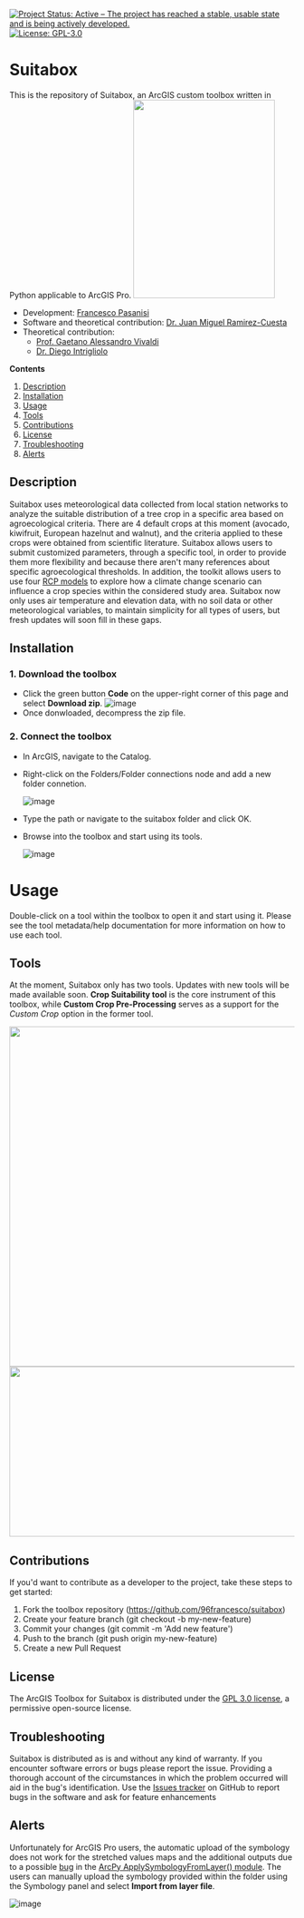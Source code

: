 <a href="https://www.repostatus.org/#active"><img src="https://www.repostatus.org/badges/latest/active.svg" alt="Project Status: Active – The project has reached a stable, usable state and is being actively developed." /></a>
[![License: GPL-3.0](https://img.shields.io/github/license/96francesco/suitabox)](https://opensource.org/licenses/GPL-3.0)

# Suitabox
This is the repository of Suitabox, an ArcGIS custom toolbox written in Python applicable to ArcGIS Pro.
<img src="https://user-images.githubusercontent.com/88101466/171201971-a2c3b362-279b-450f-95f8-47d6d20967e8.png" width="250" height="350">


* Development: [Francesco Pasanisi](https://github.com/96francesco)
* Software and theoretical contribution: [Dr. Juan Miguel Ramirez-Cuesta](https://www.researchgate.net/profile/Juan-Ramirez-Cuesta)
* Theoretical contribution: 
  - [Prof. Gaetano Alessandro Vivaldi](https://www.researchgate.net/profile/Gaetano_Alessandro_Vivaldi)
  - [Dr. Diego Intrigliolo](https://www.researchgate.net/profile/Diego-Intrigliolo)

**Contents**
1. [Description](#description)
2. [Installation](#installation)
3. [Usage](#usage)
4. [Tools](#tools)
5. [Contributions](#contributions)
6. [License](#license)
7. [Troubleshooting](#troubleshooting)
8. [Alerts](#alerts)

## Description
Suitabox uses meteorological data collected from local station networks to analyze the suitable distribution of a tree crop in a specific area based on agroecological criteria. There are 4 default crops at this moment (avocado, kiwifruit, European hazelnut and walnut), and the criteria applied to these crops were obtained from scientific literature. Suitabox allows users to submit customized parameters, through a specific tool, in order to provide them more flexibility and because there aren't many references about specific agroecological thresholds. In addition, the toolkit allows users to use four [RCP models](https://en.wikipedia.org/wiki/Representative_Concentration_Pathway) to explore how a climate change scenario can influence a crop species within the considered study area. Suitabox now only uses air temperature and elevation data, with no soil data or other meteorological variables, to maintain simplicity for all types of users, but fresh updates will soon fill in these gaps.

## **Installation**
### 1. Download the toolbox
* Click the green button **Code** on the upper-right corner of this page and select **Download zip**.
  ![image](https://user-images.githubusercontent.com/88101466/171160202-452b9b65-fd10-482f-80c7-13989fee0ec2.png) 
* Once donwloaded, decompress the zip file.

### 2. Connect the toolbox
* In ArcGIS, navigate to the Catalog.
* Right-click on the Folders/Folder connections node and add a new folder connetion.

  ![image](https://user-images.githubusercontent.com/88101466/171161987-b8f00be5-c190-4152-84d2-f49a1974c2a0.png)
* Type the path or navigate to the suitabox folder and click OK.
* Browse into the toolbox and start using its tools. 

  ![image](https://user-images.githubusercontent.com/88101466/171162778-f837c111-34aa-4053-b9ae-2cbb2a710eea.png)

# **Usage**
Double-click on a tool within the toolbox to open it and start using it. Please see the tool metadata/help documentation for more information on how to use each tool.

## Tools
At the moment, Suitabox only has two tools. Updates with new tools will be made available soon. **Crop Suitability tool** is the core instrument of this toolbox, while **Custom Crop Pre-Processing** serves as a support for the *Custom Crop* option in the former tool.

<img src="https://user-images.githubusercontent.com/88101466/171174916-9a98799d-f278-4030-9fa8-c46d68f39dcd.jpg" width="700" height="600">

<img src="https://user-images.githubusercontent.com/88101466/171177297-a5c7398b-7f74-4853-abb2-6241bf789bb0.png" width="900" height="300">

## Contributions
If you'd want to contribute as a developer to the project, take these steps to get started:

  1. Fork the toolbox repository (https://github.com/96francesco/suitabox)
  2. Create your feature branch (git checkout -b my-new-feature)
  3. Commit your changes (git commit -m 'Add new feature')
  4. Push to the branch (git push origin my-new-feature)
  5. Create a new Pull Request

## License
The ArcGIS Toolbox for Suitabox is distributed under the [GPL 3.0 license](https://opensource.org/licenses/GPL-3.0), a permissive open-source license.

## Troubleshooting
Suitabox is distributed as is and without any kind of warranty. If you encounter software errors or bugs please report the issue. Providing a thorough account of the circumstances in which the problem occurred will aid in the bug's identification. Use the [Issues tracker](https://github.com/96francesco/suitabox/issues) on GitHub to report bugs in the software and ask for feature enhancements

## Alerts
Unfortunately for ArcGIS Pro users, the automatic upload of the symbology does not work for the stretched values maps and the additional outputs due to a possible [bug](https://community.esri.com/t5/python-questions/arcpy-management-applysymbologyfromlayer-works/td-p/1137999) in the [ArcPy ApplySymbologyFromLayer() module](https://pro.arcgis.com/en/pro-app/latest/tool-reference/data-management/apply-symbology-from-layer.htm). The users can manually upload the symbology provided within the folder using the Symbology panel and select **Import from layer file**.

![image](https://user-images.githubusercontent.com/88101466/171421844-343cfd09-81ff-4f30-9ba4-5c7041f322b5.png)

